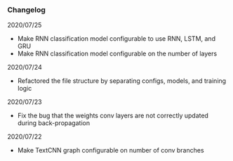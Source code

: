 ### Changelog

2020/07/25
* Make RNN classification model configurable to use RNN, LSTM, and GRU
* Make RNN classification model configurable on the number of layers

2020/07/24
* Refactored the file structure by separating configs, models, and training logic

2020/07/23
* Fix the bug that the weights conv layers are not correctly updated during back-propagation

2020/07/22
* Make TextCNN graph configurable on number of conv branches